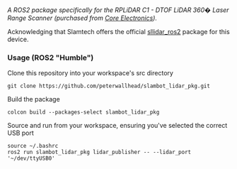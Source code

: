 _A ROS2 package specifically for the RPLiDAR C1 - DTOF LiDAR 360� Laser Range Scanner (purchased from [Core Electronics](https://core-electronics.com.au/rplidar-c1-dtof-lidar-360-laser-range-scanner-12m-ip54.html))._

Acknowledging that Slamtech offers the official [sllidar_ros2](https://github.com/Slamtec/sllidar_ros2) package for this device.

### Usage (ROS2 "Humble")
Clone this repository into your workspace's src directory
```
git clone https://github.com/peterwallhead/slambot_lidar_pkg.git
```

Build the package
```
colcon build --packages-select slambot_lidar_pkg
```

Source and run from your workspace, ensuring you've selected the correct USB port
```
source ~/.bashrc
ros2 run slambot_lidar_pkg lidar_publisher -- --lidar_port '~/dev/ttyUSB0'
```